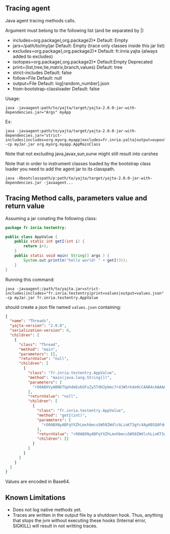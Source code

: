 ## Tracing agent

Java agent tracing methods calls.

Argument must belong to the following list (and be separated by |)
 * includes=org.package(,org.package2)* Default: Empty
 * jars=/path/to/my/jar Default: Empty (trace only classes inside this jar list)
 * excludes=org.package(,org.package2)* Default: fr.inria.yajta (always added to excludes)
 * isotopes=org.package(,org.package2)* Default:Empty Deprecated
 * print=(list,tree,tie,matrix,branch,values) Default: tree
 * strict-includes Default: false
 * follow=File Default: null
 * output=File Default: log[random_number].json
 * from-bootstrap-classloader Default: false

Usage:
```
java -javaagent:path/to/yajta/target/yajta-2.0.0-jar-with-dependencies.jar="Args" myApp 
```

Ex:
```
java -javaagent:path/to/yajta/target/yajta-2.0.0-jar-with-dependencies.jar="strict-includes|includes=org.myorg.myapp|excludes=fr.inria.yalta|output=oupout.json" -cp myJar.jar org.myorg.myapp.AppMainClass
```

Note that not excluding java,javax,sun,sunw might still result into carshes

Note that in order to instrument classes loaded by the bootstrap class loader you need to add the agent jar to its classpath.
```
java -Xbootclasspath/p:path/to/yajta/target/yajta-2.0.0-jar-with-dependencies.jar -javaagent...
```

## Tracing Method calls, parameters value and return value

Assuming a jar conating the following class:
```Java
package fr.inria.testentry;

public class AppValue {
    public static int getI(int i) {
        return i+1;
    }
    public static void main( String[] args ) {
        System.out.println("hello world! " + getI(3));
    }
}
```

Running this command:
```
java -javaagent:/path/to/yajta.jar=strict-includes|includes="fr.inria.testentry|print=values|output=values.json" -cp myJar.jar fr.inria.testentry.AppValue
```

should create a json file named `values.json` containing:
```JSON
{
  "name": "Threads",
  "yajta-version": "2.0.0",
  "serialization-version": 0,
  "children": [
    {
      "class": "Thread",
      "method": "main",
      "parameters": [],
      "returnValue": "null",
      "children": [
        {
          "class": "fr.inria.testentry.AppValue",
          "method": "main(java.lang.String[])",
          "parameters": [
            "rO0ABXVyABNbTGphdmEubGFuZy5TdHJpbmc7rdJW5+kde0cCAAB4cAAAAAA="
          ],
          "returnValue": "null",
          "children": [
            {
              "class": "fr.inria.testentry.AppValue",
              "method": "getI(int)",
              "parameters": [
                "rO0ABXNyABFqYXZhLmxhbmcuSW50ZWdlchLioKT3gYc4AgABSQAFdmFsdWV4cgAQamF2YS5sYW5nLk51bWJlcoaslR0LlOCLAgAAeHAAAAAD"
              ],
              "returnValue": "rO0ABXNyABFqYXZhLmxhbmcuSW50ZWdlchLioKT3gYc4AgABSQAFdmFsdWV4cgAQamF2YS5sYW5nLk51bWJlcoaslR0LlOCLAgAAeHAAAAAE",
              "children": []
            }
          ]
        }
      ]
    }
  ]
}
```
Values are encoded in Base64.

## Known Limitations

 * Does not log native methods yet.
 * Traces are written in the output file by a shutdown hook. Thus, anything that stops the jvm without executing these hooks (Internal error, SIGKILL) will result in not writting traces.

